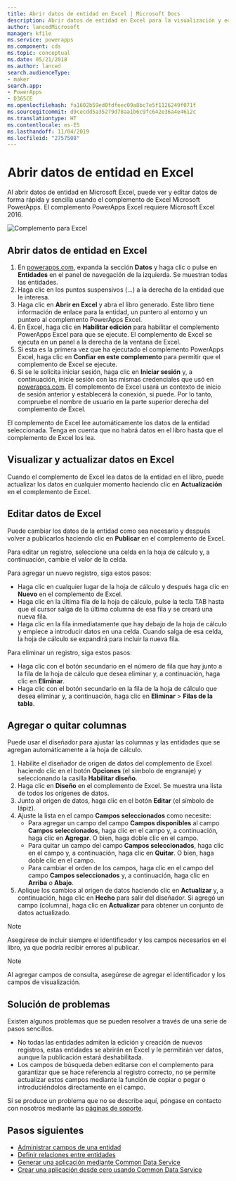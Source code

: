 ```yaml
---
title: Abrir datos de entidad en Excel | Microsoft Docs
description: Abrir datos de entidad en Excel para la visualización y edición interactivas.
author: lancedMicrosoft
manager: kfile
ms.service: powerapps
ms.component: cds
ms.topic: conceptual
ms.date: 05/21/2018
ms.author: lanced
search.audienceType:
- maker
search.app:
- PowerApps
- D365CE
ms.openlocfilehash: fa1602b59ed0fdfeec09a8bc7e5f1126249f071f
ms.sourcegitcommit: d9cecdd5a35279d78aa1b6c9fc642e36a4e4612c
ms.translationtype: HT
ms.contentlocale: es-ES
ms.lasthandoff: 11/04/2019
ms.locfileid: "2757508"
---
```

# <a name="open-entity-data-in-excel"></a>Abrir datos de entidad en Excel
Al abrir datos de entidad en Microsoft Excel, puede ver y editar datos de forma rápida y sencilla usando el complemento de Excel Microsoft PowerApps. El complemento PowerApps Excel requiere Microsoft Excel 2016.

![Complemento para Excel](./media/data-platform-cds-excel-addin/ExcelAddin.png "Complemento PowerApps Excel")

## <a name="open-entity-data-in-excel"></a>Abrir datos de entidad en Excel
1. En [powerapps.com](https://make.powerapps.com/?utm_source=padocs&utm_medium=linkinadoc&utm_campaign=referralsfromdoc), expanda la sección **Datos** y haga clic o pulse en **Entidades** en el panel de navegación de la izquierda. Se muestran todas las entidades.
2. Haga clic en los puntos suspensivos (...) a la derecha de la entidad que le interesa.
3. Haga clic en **Abrir en Excel** y abra el libro generado. Este libro tiene información de enlace para la entidad, un puntero al entorno y un puntero al complemento PowerApps Excel.  
4. En Excel, haga clic en **Habilitar edición** para habilitar el complemento PowerApps Excel para que se ejecute. El complemento de Excel se ejecuta en un panel a la derecha de la ventana de Excel.
5. Si esta es la primera vez que ha ejecutado el complemento PowerApps Excel, haga clic en **Confiar en este complemento** para permitir que el complemento de Excel se ejecute.
6. Si se le solicita iniciar sesión, haga clic en **Iniciar sesión** y, a continuación, inicie sesión con las mismas credenciales que usó en [powerapps.com](https:///?utm_source=padocs&utm_medium=linkinadoc&utm_campaign=referralsfromdoc). El complemento de Excel usará un contexto de inicio de sesión anterior y establecerá la conexión, si puede. Por lo tanto, compruebe el nombre de usuario en la parte superior derecha del complemento de Excel.

El complemento de Excel lee automáticamente los datos de la entidad seleccionada. Tenga en cuenta que no habrá datos en el libro hasta que el complemento de Excel los lea.

## <a name="view-and-refresh-data-in-excel"></a>Visualizar y actualizar datos en Excel
Cuando el complemento de Excel lea datos de la entidad en el libro, puede actualizar los datos en cualquier momento haciendo clic en **Actualización** en el complemento de Excel.

## <a name="edit-data-in-excel"></a>Editar datos de Excel
Puede cambiar los datos de la entidad como sea necesario y después volver a publicarlos haciendo clic en **Publicar** en el complemento de Excel.

Para editar un registro, seleccione una celda en la hoja de cálculo y, a continuación, cambie el valor de la celda.

Para agregar un nuevo registro, siga estos pasos:

* Haga clic en cualquier lugar de la hoja de cálculo y después haga clic en **Nuevo** en el complemento de Excel.
* Haga clic en la última fila de la hoja de cálculo, pulse la tecla TAB hasta que el cursor salga de la última columna de esa fila y se creará una nueva fila.
* Haga clic en la fila inmediatamente que hay debajo de la hoja de cálculo y empiece a introducir datos en una celda. Cuando salga de esa celda, la hoja de cálculo se expandirá para incluir la nueva fila.

Para eliminar un registro, siga estos pasos:

* Haga clic con el botón secundario en el número de fila que hay junto a la fila de la hoja de cálculo que desea eliminar y, a continuación, haga clic en **Eliminar**.
* Haga clic con el botón secundario en la fila de la hoja de cálculo que desea eliminar y, a continuación, haga clic en **Eliminar** > **Filas de la tabla**.

## <a name="add-or-remove-columns"></a>Agregar o quitar columnas
Puede usar el diseñador para ajustar las columnas y las entidades que se agregan automáticamente a la hoja de cálculo.

1. Habilite el diseñador de origen de datos del complemento de Excel haciendo clic en el botón **Opciones** (el símbolo de engranaje) y seleccionando la casilla **Habilitar diseño**.
2. Haga clic en **Diseño** en el complemento de Excel. Se muestra una lista de todos los orígenes de datos.
3. Junto al origen de datos, haga clic en el botón **Editar** (el símbolo de lápiz).
4. Ajuste la lista en el campo **Campos seleccionados** como necesite:
   * Para agregar un campo del campo **Campos disponibles** al campo **Campos seleccionados**, haga clic en el campo y, a continuación, haga clic en **Agregar**. O bien, haga doble clic en el campo.
   * Para quitar un campo del campo **Campos seleccionados**, haga clic en el campo y, a continuación, haga clic en **Quitar**. O bien, haga doble clic en el campo.
   * Para cambiar el orden de los campos, haga clic en el campo del campo **Campos seleccionados** y, a continuación, haga clic en **Arriba** o **Abajo**.
5. Aplique los cambios al origen de datos haciendo clic en **Actualizar** y, a continuación, haga clic en **Hecho** para salir del diseñador. Si agregó un campo (columna), haga clic en **Actualizar** para obtener un conjunto de datos actualizado.

> [!NOTE]
> Asegúrese de incluir siempre el identificador y los campos necesarios en el libro, ya que podría recibir errores al publicar.

> [!NOTE]
> Al agregar campos de consulta, asegúrese de agregar el identificador y los campos de visualización.

## <a name="troubleshooting"></a>Solución de problemas
Existen algunos problemas que se pueden resolver a través de una serie de pasos sencillos.

* No todas las entidades admiten la edición y creación de nuevos registros, estas entidades se abrirán en Excel y le permitirán ver datos, aunque la publicación estará deshabilitada.
* Los campos de búsqueda deben editarse con el complemento para garantizar que se hace referencia al registro correcto, no se permite actualizar estos campos mediante la función de copiar o pegar o introduciéndolos directamente en el campo.


Si se produce un problema que no se describe aquí, póngase en contacto con nosotros mediante las [páginas de soporte](https://powerapps.microsoft.com/support/).

## <a name="next-steps"></a>Pasos siguientes
* [Administrar campos de una entidad](data-platform-manage-fields.md)
* [Definir relaciones entre entidades](data-platform-entity-lookup.md)
* [Generar una aplicación mediante Common Data Service](../canvas-apps/data-platform-create-app.md)
* [Crear una aplicación desde cero usando Common Data Service](../canvas-apps/data-platform-create-app-scratch.md)

